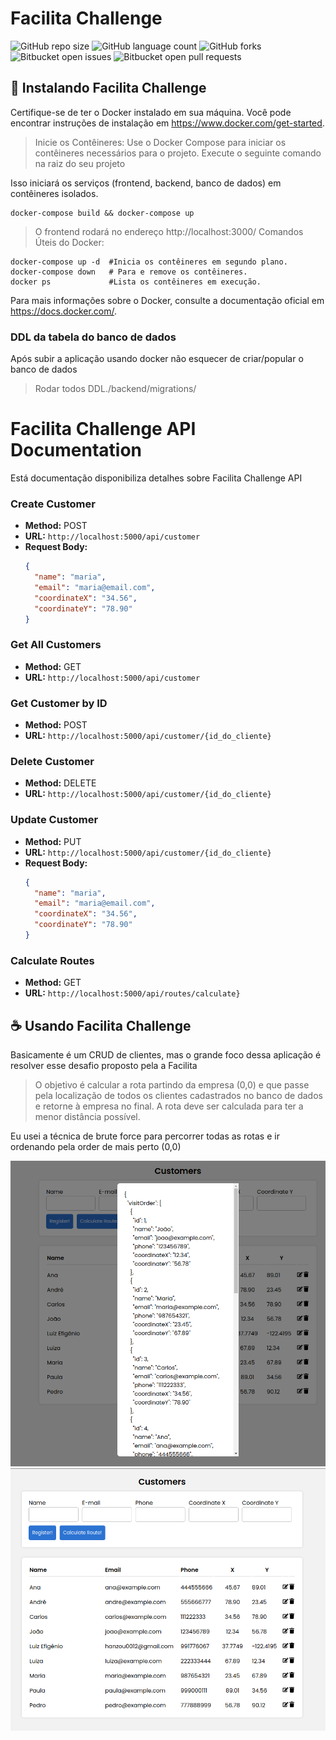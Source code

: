 # Facilita Challenge

![GitHub repo size](https://img.shields.io/github/repo-size/iuricode/README-template?style=for-the-badge)
![GitHub language count](https://img.shields.io/github/languages/count/iuricode/README-template?style=for-the-badge)
![GitHub forks](https://img.shields.io/github/forks/iuricode/README-template?style=for-the-badge)
![Bitbucket open issues](https://img.shields.io/bitbucket/issues/iuricode/README-template?style=for-the-badge)
![Bitbucket open pull requests](https://img.shields.io/bitbucket/pr-raw/iuricode/README-template?style=for-the-badge)

## 🚀 Instalando Facilita Challenge

Certifique-se de ter o Docker instalado em sua máquina. Você pode encontrar instruções de instalação em https://www.docker.com/get-started.

> Inicie os Contêineres:
> Use o Docker Compose para iniciar os contêineres necessários para o projeto. Execute o seguinte comando na raiz do seu projeto

Isso iniciará os serviços (frontend, backend, banco de dados) em contêineres isolados.

```
docker-compose build && docker-compose up
```

> O frontend rodará no endereço http://localhost:3000/
> Comandos Úteis do Docker:

```
docker-compose up -d  #Inicia os contêineres em segundo plano.
docker-compose down   # Para e remove os contêineres.
docker ps             #Lista os contêineres em execução.
```

Para mais informações sobre o Docker, consulte a documentação oficial em https://docs.docker.com/.

### DDL da tabela do banco de dados

Após subir a aplicação usando docker não esquecer de criar/popular o banco de dados

> Rodar todos DDL./backend/migrations/

# Facilita Challenge API Documentation

Está documentação disponibiliza detalhes sobre Facilita Challenge API

### Create Customer

- **Method:** POST
- **URL:** `http://localhost:5000/api/customer`
- **Request Body:**
  ```json
  {
    "name": "maria",
    "email": "maria@email.com",
    "coordinateX": "34.56",
    "coordinateY": "78.90"
  }
  ```

### Get All Customers

- **Method:** GET
- **URL:** `http://localhost:5000/api/customer`

### Get Customer by ID

- **Method:** POST
- **URL:** `http://localhost:5000/api/customer/{id_do_cliente}`

### Delete Customer

- **Method:** DELETE
- **URL:** `http://localhost:5000/api/customer/{id_do_cliente}`

### Update Customer

- **Method:** PUT
- **URL:** `http://localhost:5000/api/customer/{id_do_cliente}`
- **Request Body:**
  ```json
  {
    "name": "maria",
    "email": "maria@email.com",
    "coordinateX": "34.56",
    "coordinateY": "78.90"
  }
  ```

### Calculate Routes

- **Method:** GET
- **URL:** `http://localhost:5000/api/routes/calculate}`

## ☕ Usando Facilita Challenge

Basicamente é um CRUD de clientes, mas o grande foco dessa aplicação é resolver esse desafio proposto pela a Facilita

> O objetivo é calcular a rota partindo da empresa (0,0) e que passe pela localização de todos os clientes cadastrados no banco de dados e retorne à empresa no final. A rota deve ser calculada para ter a menor distância possível.

Eu usei a técnica de brute force para percorrer todas as rotas e ir ordenando pela order de mais perto (0,0)

![Demonstração](./images/modal-exemple.png)
![Frontend](./images/frontend.png)
